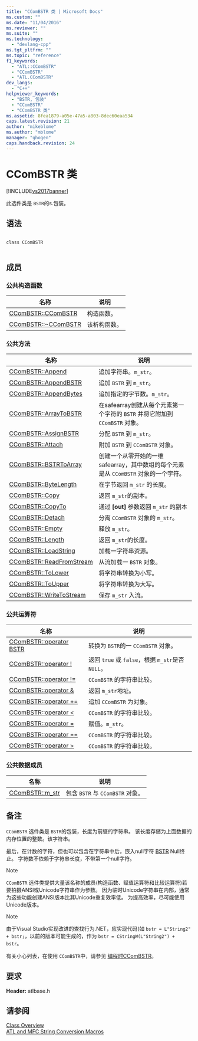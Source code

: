 ```yaml
---
title: "CComBSTR 类 | Microsoft Docs"
ms.custom: ""
ms.date: "11/04/2016"
ms.reviewer: ""
ms.suite: ""
ms.technology: 
  - "devlang-cpp"
ms.tgt_pltfrm: ""
ms.topic: "reference"
f1_keywords: 
  - "ATL::CComBSTR"
  - "CComBSTR"
  - "ATL.CComBSTR"
dev_langs: 
  - "C++"
helpviewer_keywords: 
  - "BSTR, 包装"
  - "CComBSTR"
  - "CComBSTR 类"
ms.assetid: 8fea1879-a05e-47a5-a803-8dec60eaa534
caps.latest.revision: 21
author: "mikeblome"
ms.author: "mblome"
manager: "ghogen"
caps.handback.revision: 24
---
```

# CComBSTR 类
[!INCLUDE[vs2017banner](../../assembler/inline/includes/vs2017banner.md)]

此选件类是 `BSTR`的s.包装。  
  
## 语法  
  
```  
  
class CComBSTR  
  
```  
  
## 成员  
  
### 公共构造函数  
  
|名称|说明|  
|--------|--------|  
|[CComBSTR::CComBSTR](../Topic/CComBSTR::CComBSTR.md)|构造函数。|  
|[CComBSTR::~CComBSTR](../Topic/CComBSTR::~CComBSTR.md)|该析构函数。|  
  
### 公共方法  
  
|名称|说明|  
|--------|--------|  
|[CComBSTR::Append](../Topic/CComBSTR::Append.md)|追加字符串。`m_str`。|  
|[CComBSTR::AppendBSTR](../Topic/CComBSTR::AppendBSTR.md)|追加 `BSTR` 到 `m_str`。|  
|[CComBSTR::AppendBytes](../Topic/CComBSTR::AppendBytes.md)|追加指定的字节数。`m_str`。|  
|[CComBSTR::ArrayToBSTR](../Topic/CComBSTR::ArrayToBSTR.md)|在safearray创建从每个元素第一个字符的 `BSTR` 并将它附加到 `CComBSTR` 对象。|  
|[CComBSTR::AssignBSTR](../Topic/CComBSTR::AssignBSTR.md)|分配 `BSTR` 到 `m_str`。|  
|[CComBSTR::Attach](../Topic/CComBSTR::Attach.md)|附加 `BSTR` 到 `CComBSTR` 对象。|  
|[CComBSTR::BSTRToArray](../Topic/CComBSTR::BSTRToArray.md)|创建一个从零开始的一维safearray，其中数组的每个元素是从 `CComBSTR` 对象的一个字符。|  
|[CComBSTR::ByteLength](../Topic/CComBSTR::ByteLength.md)|在字节返回 `m_str` 的长度。|  
|[CComBSTR::Copy](../Topic/CComBSTR::Copy.md)|返回 `m_str`的副本。|  
|[CComBSTR::CopyTo](../Topic/CComBSTR::CopyTo.md)|通过 **\[out\]** 参数返回 `m_str` 的副本|  
|[CComBSTR::Detach](../Topic/CComBSTR::Detach.md)|分离 `CComBSTR` 对象的 `m_str`。|  
|[CComBSTR::Empty](../Topic/CComBSTR::Empty.md)|释放 `m_str`。|  
|[CComBSTR::Length](../Topic/CComBSTR::Length.md)|返回 `m_str`的长度。|  
|[CComBSTR::LoadString](../Topic/CComBSTR::LoadString.md)|加载一字符串资源。|  
|[CComBSTR::ReadFromStream](../Topic/CComBSTR::ReadFromStream.md)|从流加载一 `BSTR` 对象。|  
|[CComBSTR::ToLower](../Topic/CComBSTR::ToLower.md)|将字符串转换为小写。|  
|[CComBSTR::ToUpper](../Topic/CComBSTR::ToUpper.md)|将字符串转换为大写。|  
|[CComBSTR::WriteToStream](../Topic/CComBSTR::WriteToStream.md)|保存 `m_str` 入流。|  
  
### 公共运算符  
  
|名称|说明|  
|--------|--------|  
|[CComBSTR::operator BSTR](../Topic/CComBSTR::operator%20BSTR.md)|转换为 `BSTR`的一 `CComBSTR` 对象。|  
|[CComBSTR::operator \!](../Topic/CComBSTR::operator%20!.md)|返回 `true` 或 `false`，根据 `m_str`是否 `NULL`。|  
|[CComBSTR::operator \!\=](../Topic/CComBSTR::operator%20!=.md)|`CComBSTR` 的字符串比较。|  
|[CComBSTR::operator &](../Topic/CComBSTR::operator%20&.md)|返回 `m_str`地址。|  
|[CComBSTR::operator \+\=](../Topic/CComBSTR::operator%20+=.md)|追加 `CComBSTR` 为对象。|  
|[CComBSTR::operator \<](../Topic/CComBSTR::operator%20%3C.md)|`CComBSTR` 的字符串比较。|  
|[CComBSTR::operator \=](../Topic/CComBSTR::operator%20=.md)|赋值。`m_str`。|  
|[CComBSTR::operator \=\=](../Topic/CComBSTR::operator%20==.md)|`CComBSTR` 的字符串比较。|  
|[CComBSTR::operator \>](../Topic/CComBSTR::operator%20%3E.md)|`CComBSTR` 的字符串比较。|  
  
### 公共数据成员  
  
|名称|说明|  
|--------|--------|  
|[CComBSTR::m\_str](../Topic/CComBSTR::m_str.md)|包含 `BSTR` 与 `CComBSTR` 对象。|  
  
## 备注  
 `CComBSTR` 选件类是 `BSTR`的包装，长度为前缀的字符串。  该长度存储为上面数据的内存位置的整数。该字符串。  
  
 最后，在计数的字符，但也可以包含在字符串中后，嵌入null字符 [BSTR](http://msdn.microsoft.com/zh-cn/1b2d7d2c-47af-4389-a6b6-b01b7e915228) Null终止。  字符数不依赖于字符串长度，不带第一个null字符。  
  
> [!NOTE]
>  `CComBSTR` 选件类提供大量该名称的成员\(构造函数、赋值运算符和比较运算符\)若要拍摄ANSI或Unicode字符串作为参数。  因为临时Unicode字符串在内部，通常为这些功能创建ANSI版本比其Unicode重复效率低。  为提高效率，尽可能使用Unicode版本。  
  
> [!NOTE]
>  由于Visual Studio实现改进的查找行为.NET，应实现代码\(如 `bstr = L"String2" + bstr;`，以前的版本可能生成的，作为 `bstr = CStringW(L"String2") + bstr`。  
  
 有关小心列表，在使用 `CComBSTR`中，请参见 [编程时CComBSTR](../../atl/programming-with-ccombstr-atl.md)。  
  
## 要求  
 **Header:** atlbase.h  
  
## 请参阅  
 [Class Overview](../../atl/atl-class-overview.md)   
 [ATL and MFC String Conversion Macros](../Topic/ATL%20and%20MFC%20String%20Conversion%20Macros.md)
